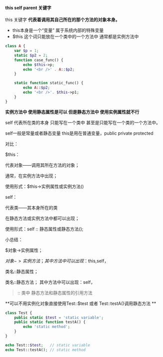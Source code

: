 #### this self parent 关键字

this 关键字 **代表着调用其自己所在的那个方法的对象本身。**

- this本身是一个“变量” 属于系统内部的特殊变量
- $this 这个词只能放在一个类中的一个方法中 通常都是实例方法中

```php
class A {
    var $p = 1;
    static $p2 = 2;
    function case_func() {
        echo $this->p;
        echo '<br />' . A::$p2;
    }

    static function static_func() {
        echo A::$p2;
        echo '<br />'. $this->p1;
    }
}
```

**实例方法中 使用静态属性是可以 但是静态方法中 使用实例属性就不行**





self 代表所在类的本身 只能写在一个类中 甚至是只能写在一个类的一个方法中。


self一般是常量或者静态变量
this是用在普通变量，public private protected

对比：

$this：

代表对象——调用其所在方法的对象；

通常，在实例方法中出现；

使用形式：$this->实例属性或实例方法()

self：

代表类——其本身所在的类

在静态方法或实例方法中都可以出现；

使用形式：self :: 静态属性或静态方法();

小总结：

$对象->实例属性；

$对象->实例方法；其中方法中可以出现：$this,self，

类名::静态属性；

类名::静态方法； 其中方法中可以出现：self，



> :: 类中 静态方法和静态属性的引用方法

**可以不用实例化对象直接使用Test::$test 或者 Test::testA()调用静态方法 **

```php
class Test {
    public static $test = 'static variable';
    public static function testA() {
        echo 'static method';
    }
}

echo Test::$test;   // static variable
echo Test::testA(); // static method
```

